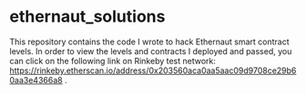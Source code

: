 # ethernaut_solutions
This repository contains the code I wrote to hack Ethernaut smart contract levels. In order to view the levels and contracts I deployed and passed, 
you can click on the following link on Rinkeby test network: https://rinkeby.etherscan.io/address/0x203560aca0aa5aac09d9708ce29b60aa3e4366a8 .

